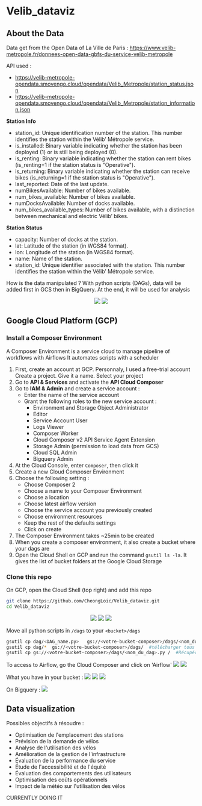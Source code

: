 # Velib_dataviz

## About the Data 
Data get from the Open Data of  La Ville de Paris : https://www.velib-metropole.fr/donnees-open-data-gbfs-du-service-velib-metropole

API used : 
- https://velib-metropole-opendata.smovengo.cloud/opendata/Velib_Metropole/station_status.json
- https://velib-metropole-opendata.smovengo.cloud/opendata/Velib_Metropole/station_information.json

**Station Info**
- station_id: Unique identification number of the station. This number identifies the station within the Vélib’ Métropole service.
- is_installed: Binary variable indicating whether the station has been deployed (1) or is still being deployed (0).
- is_renting: Binary variable indicating whether the station can rent bikes (is_renting=1 if the station status is "Operative").
- is_returning: Binary variable indicating whether the station can receive bikes (is_returning=1 if the station status is "Operative").
- last_reported: Date of the last update.
- numBikesAvailable: Number of bikes available.
- num_bikes_available: Number of bikes available.
- numDocksAvailable: Number of docks available.
- num_bikes_available_types: Number of bikes available, with a distinction between mechanical and electric Vélib’ bikes.

**Station Status**
- capacity: Number of docks at the station.
- lat: Latitude of the station (in WGS84 format).
- lon: Longitude of the station (in WGS84 format).
- name: Name of the station.
- station_id: Unique identifier associated with the station. This number identifies the station within the Vélib’ Métropole service.

How is the data manipulated ?
With python scripts (DAGs), data will be added first in GCS then in BigQuery. At the end, it will be used for analysis
<p align="center">
  <img src="img/process.png">
  <img src="img/DAG_graph.png">
</p>


## Google Cloud Platform (GCP)

### Install a Composer Environment
A Composer Environment is a service cloud to manage pipeline of workflows with Airflows
It automates scripts with a scheduler

1. First, create an account at GCP. Personnaly, I used a free-trial account
    Create a project. Give it a name. Select your project
2. Go to **API & Services** and activate the **API Cloud Composer**
3. Go to **IAM & Admin** and create a service account : 
    - Enter the name of the service account 
    - Grant the following roles to the new service account :
        * Environment and Storage Object Administrator
        * Editor
        * Service Account User 
        * Logs Viewer
        * Composer Worker 
        * Cloud Composer v2 API Service Agent Extension
        - Storage Admin (permission to load data from GCS)
        - Cloud SQL Admin
        - Bigquery Admin
4. At the Cloud Console, enter `Composer`, then click it
5. Create a new Cloud Composer Environment 
6. Choose the following setting : 
    - Choose Composer 2
    - Choose a name to your Composer Environment 
    - Choose a location
    - Choose latest airflow version
    - Choose the service account you previously created
    - Choose environment resources
    - Keep the rest of the defaults settings
    - Click on create
7. The Composer Environment takes ~25min to be created
8. When you create a composer environment, it also create a bucket where your dags are
9. Open the Cloud Shell on GCP and run the command `gsutil ls -la`. It gives the list of bucket folders at the Google Cloud Storage

### Clone this repo

On GCP, open the Cloud Shell (top right) and add this repo
```bash
git clone https://github.com/CheongLoic/Velib_dataviz.git
cd Velib_dataviz
```

<p align="center">
  <img src="img/cloud_shell.png">
  <img src="img/bucket_folder.png">
  <img src="img/airflow_UI.png">
</p>

Move all python scripts in `/dags` to your `<bucket>/dags`
```bash
gsutil cp dag/<DAG_name.py>   gs://<votre-bucket-composer>/dags/<nom_du_dag>.py  #télécharger un dag spécifique dans le bucket
gsutil cp dag/*  gs://<votre-bucket-composer>/dags/  #télécharger tous les dags  dans le bucket
gsutil cp gs://<votre-bucket-composer>/dags/<nom_du_dag>.py /  #Récupérer un dag du bucket localement 
```

<!-- <p align="center"> -->
<!-- </p> -->
To access to Airflow, go the Cloud Composer and click on 'Airflow'
<img src="img/composer.png">
<img src="img/airflow_UI.png">

What you have in your bucket : 
<img src="img/bucket_dags.png">
<img src="img/bucket_data.png">
<img src="img/airflow_UI.png">

On Bigquery : 
<img src="img/Bigquery.png">
   

## Data visualization 
Possibles objectifs à résoudre : 
- Optimisation de l'emplacement des stations
- Prévision de la demande de vélos
- Analyse de l'utilisation des vélos
- Amélioration de la gestion de l'infrastructure
-  Évaluation de la performance du service
- Étude de l'accessibilité et de l'équité 
- Évaluation des comportements des utilisateurs
- Optimisation des coûts opérationnels
- Impact de la météo sur l'utilisation des vélos




<!-- Create table in Bigquery
1. Navigate to BigQuery Console : Go to the [BigQuery page](https://console.cloud.google.com/bigquery) in the Google Cloud Console.
2. Select Dataset : Choose the dataset where you want to load the data.
3. Create Table : Click the “Create Table” button.
4. Source : Choose “Google Cloud Storage” as the source.
5. File Format : Select the format of your file (e.g., CSV, JSON, Avro, Parquet, ORC).
6. GCS URI : Enter the URI of your GCS file (e.g., `gs://bucket-name/file-name`).
7. Schema : Define the schema manually or use the auto-detect feature.
8. Create Table : Click “Create Table” to load the data. -->


CURRENTLY DOING IT

<!---

python -m venv env

source env/bin/activate

AIRFLOW_VERSION=2.10.3

# Extract the version of Python you have installed. If you're currently using a Python version that is not supported by Airflow, you may want to set this manually.
# See above for supported versions.
PYTHON_VERSION="$(python -c 'import sys; print(f"{sys.version_info.major}.{sys.version_info.minor}")')"

CONSTRAINT_URL="https://raw.githubusercontent.com/apache/airflow/constraints-${AIRFLOW_VERSION}/constraints-${PYTHON_VERSION}.txt"
# For example this would install 2.10.3 with python 3.8: https://raw.githubusercontent.com/apache/airflow/constraints-2.10.3/constraints-3.8.txt

pip install "apache-airflow==${AIRFLOW_VERSION}" --constraint "${CONSTRAINT_URL}"



# airflow standalone


airflow users create \
    --username cheongloic \
    --firstname loic \
    --lastname cheong\
    --role Admin \
    --email cheongloic@gmail.com

airflow webserver
airflow scheduler


systemctl --user start docker-desktop




airflow docker credentials: 
- user : airflow
- password : airflow


loic-cheong@loic-cheong-VirtualBox:~$ docker ps
Cannot connect to the Docker daemon at unix:///home/loic-cheong/.docker/desktop/docker.sock. Is the docker daemon running?


install airflow with docker : https://airflow.apache.org/docs/apache-airflow/stable/howto/docker-compose/index.html

-->





